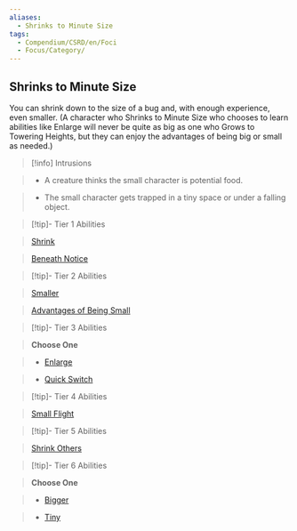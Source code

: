 ```yaml
---
aliases:
  - Shrinks to Minute Size
tags:
  - Compendium/CSRD/en/Foci
  - Focus/Category/
---
```

  
    
## Shrinks to Minute Size    
You can shrink down to the size of a bug and, with enough experience, even smaller. (A character who Shrinks to Minute Size who chooses to learn abilities like Enlarge will never be quite as big as one who Grows to Towering Heights, but they can enjoy the advantages of being big or small as needed.)    
  
>[!info] Intrusions    
>- A creature thinks the small character is potential food.    
>- The small character gets trapped in a tiny space or under a falling object.    
  
  
>[!tip]- Tier 1 Abilities    
> [Shrink](Shrink.md)    
> [Beneath Notice](Beneath-Notice.md)    
  
  
>[!tip]- Tier 2 Abilities    
> [Smaller](Smaller.md)    
> [Advantages of Being Small](Advantages-of-Being-Small.md)    
  
  
>[!tip]- Tier 3 Abilities    
> **Choose One**    
>- [Enlarge](Enlarge.md)    
>- [Quick Switch](Quick-Switch.md)    
  
  
>[!tip]- Tier 4 Abilities    
> [Small Flight](Small-Flight.md)    
  
  
>[!tip]- Tier 5 Abilities    
> [Shrink Others](Shrink-Others.md)    
  
  
>[!tip]- Tier 6 Abilities    
> **Choose One**    
>- [Bigger](Bigger.md)    
>- [Tiny](Tiny.md)